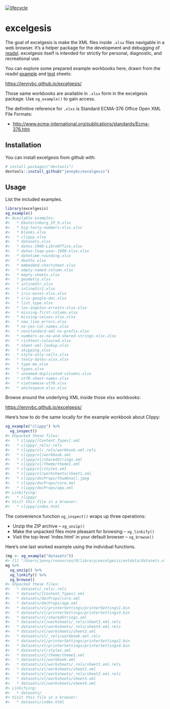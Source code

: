 
<!-- README.md is generated from README.Rmd. Please edit that file -->

[![lifecycle](https://img.shields.io/badge/lifecycle-works_for_me-ff69b4.svg)](https://blog.codinghorror.com/the-works-on-my-machine-certification-program/)

# excelgesis

The goal of excelgesis is make the XML files inside `.xlsx` files
navigable in a web browser. It’s a helper package for the development
and debugging of [readxl](http://readxl.tidyverse.org). excelgesis
itself is intended for strictly for personal, diagnostic, and
recreational use.

You can explore some prepared example workbooks here, drawn from the
readxl
[example](https://github.com/tidyverse/readxl/tree/master/inst/extdata)
and
[test](https://github.com/tidyverse/readxl/tree/master/tests/testthat/sheets)
sheets:

<https://jennybc.github.io/excelgesis/>

Those same workbooks are available in `.xlsx` form in the excelgesis
package. Use `xg_example()` to gain access.

The definitive reference for `.xlxs` is Standard ECMA-376 Office Open
XML File
    Formats:

  - <http://www.ecma-international.org/publications/standards/Ecma-376.htm>

## Installation

You can install excelgesis from github with:

``` r
# install.packages("devtools")
devtools::install_github("jennybc/excelgesis")
```

## Usage

List the included examples.

``` r
library(excelgesis)
xg_example()
#> Available examples:
#>   * Ekaterinburg_IP_9.xlsx
#>   * big-texty-numbers-xlsx.xlsx
#>   * blanks.xlsx
#>   * clippy.xlsx
#>   * datasets.xlsx
#>   * dates-1900-LibreOffice.xlsx
#>   * dates-leap-year-1900-xlsx.xlsx
#>   * datetime-rounding.xlsx
#>   * deaths.xlsx
#>   * embedded-chartsheet.xlsx
#>   * empty-named-column.xlsx
#>   * empty-sheets.xlsx
#>   * geometry.xlsx
#>   * inlineStr.xlsx
#>   * inlineStr2.xlsx
#>   * iris-excel-xlsx.xlsx
#>   * iris-google-doc.xlsx
#>   * list_type.xlsx
#>   * los-angeles-arrests-xlsx.xlsx
#>   * missing-first-column.xlsx
#>   * missing-values-xlsx.xlsx
#>   * new_line_errors.xlsx
#>   * no-yes-col-names.xlsx
#>   * nonstandard-xml-ns-prefix.xlsx
#>   * numbers-as-na-and-shared-strings-xlsx.xlsx
#>   * richtext-coloured.xlsx
#>   * sheet-xml-lookup.xlsx
#>   * skipping.xlsx
#>   * style-only-cells.xlsx
#>   * texty-dates-xlsx.xlsx
#>   * type-me.xlsx
#>   * types.xlsx
#>   * unnamed-duplicated-columns.xlsx
#>   * utf8-sheet-names.xlsx
#>   * vietnamese-utf8.xlsx
#>   * whitespace-xlsx.xlsx
```

Browse around the underlying XML inside those xlsx workbooks:

<https://jennybc.github.io/excelgesis/>

Here’s how to do the same locally for the example workbook about Clippy:

``` r
xg_example("clippy") %>% 
  xg_inspect()
#> Unpacked these files:
#>   * clippy/[Content_Types].xml
#>   * clippy/_rels/.rels
#>   * clippy/xl/_rels/workbook.xml.rels
#>   * clippy/xl/workbook.xml
#>   * clippy/xl/sharedStrings.xml
#>   * clippy/xl/theme/theme1.xml
#>   * clippy/xl/styles.xml
#>   * clippy/xl/worksheets/sheet1.xml
#>   * clippy/docProps/thumbnail.jpeg
#>   * clippy/docProps/core.xml
#>   * clippy/docProps/app.xml
#> Linkifying:
#>   * clippy/
#> Visit this file in a browser:
#>   * clippy/index.html
```

The convenience function `xg_inspect()` wraps up three operations:

  - Unzip the ZIP archive – `xg_unzip()`
  - Make the unpacked files more pleasant for browsing – `xg_linkify()`
  - Visit the top-level ‘index.html’ in your default browser –
    `xg_browse()`

Here’s one last worked example using the individual functions.

``` r
(mg <- xg_example("datasets"))
#> [1] "/Users/jenny/resources/R/library/excelgesis/extdata/datasets.xlsx"
mg %>% 
  xg_unzip() %>% 
  xg_linkify() %>% 
  xg_browse()
#> Unpacked these files:
#>   * datasets/_rels/.rels
#>   * datasets/[Content_Types].xml
#>   * datasets/docProps/core.xml
#>   * datasets/docProps/app.xml
#>   * datasets/xl/printerSettings/printerSettings1.bin
#>   * datasets/xl/printerSettings/printerSettings3.bin
#>   * datasets/xl/sharedStrings.xml
#>   * datasets/xl/worksheets/_rels/sheet3.xml.rels
#>   * datasets/xl/worksheets/_rels/sheet4.xml.rels
#>   * datasets/xl/worksheets/sheet2.xml
#>   * datasets/xl/_rels/workbook.xml.rels
#>   * datasets/xl/printerSettings/printerSettings2.bin
#>   * datasets/xl/printerSettings/printerSettings4.bin
#>   * datasets/xl/styles.xml
#>   * datasets/xl/theme/theme1.xml
#>   * datasets/xl/workbook.xml
#>   * datasets/xl/worksheets/_rels/sheet1.xml.rels
#>   * datasets/xl/worksheets/sheet1.xml
#>   * datasets/xl/worksheets/_rels/sheet2.xml.rels
#>   * datasets/xl/worksheets/sheet3.xml
#>   * datasets/xl/worksheets/sheet4.xml
#> Linkifying:
#>   * datasets/
#> Visit this file in a browser:
#>   * datasets/index.html
```
